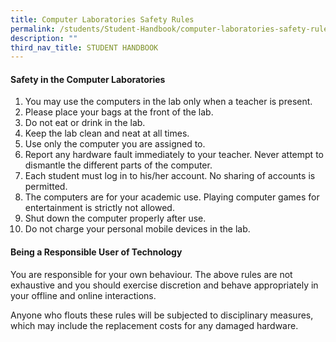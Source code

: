 ```yaml
---
title: Computer Laboratories Safety Rules
permalink: /students/Student-Handbook/computer-laboratories-safety-rules/
description: ""
third_nav_title: STUDENT HANDBOOK
---
```


#### **Safety in the Computer Laboratories** 

1.  You may use the computers in the lab only when a teacher is present.
2.  Please place your bags at the front of the lab.
3.  Do not eat or drink in the lab.
4.  Keep the lab clean and neat at all times.
5.  Use only the computer you are assigned to.
6.  Report any hardware fault immediately to your teacher. Never attempt to dismantle the different parts of the computer.
7.  Each student must log in to his/her account. No sharing of accounts is permitted.
8.  The computers are for your academic use. Playing computer games for entertainment is strictly not allowed.
9.  Shut down the computer properly after use.
10.  Do not charge your personal mobile devices in the lab.

#### **Being a Responsible User of Technology**

You are responsible for your own behaviour. The above rules are not exhaustive and you should exercise discretion and behave appropriately in your offline and online interactions.

Anyone who flouts these rules will be subjected to disciplinary measures, which may include the replacement costs for any damaged hardware.